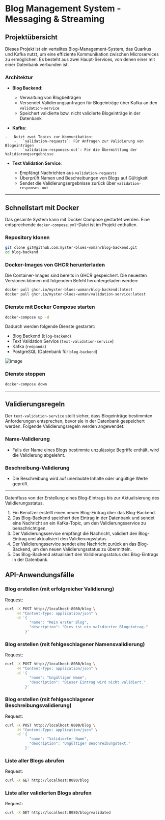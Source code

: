 # Blog Management System - Messaging & Streaming

## Projektübersicht

Dieses Projekt ist ein verteiltes Blog-Management-System, das Quarkus und Kafka nutzt, um eine effiziente Kommunikation zwischen Microservices zu ermöglichen. Es besteht aus zwei Haupt-Services, von denen einer mit einer Datenbank verbunden ist.

### Architektur

-   **Blog Backend**:
    
    -   Verwaltung von Blogbeiträgen
    -   Versendet Validierungsanfragen für Blogeinträge über Kafka an den `validation-service`
    -   Speichert validierte bzw. nicht validierte Blogeinträge in der Datenbank
  -   **Kafka**:
    
    -   Nutzt zwei Topics zur Kommunikation:
        -   `validation-requests`: Für Anfragen zur Validierung von Blogeinträgen
        -   `validation-responses-out`: Für die Übermittlung der Validierungsergebnisse
  - **Text Validation Service**:
    
    -   Empfängt Nachrichten aus `validation-requests`
    -   Überprüft Namen und Beschreibungen von Blogs auf Gültigkeit
    -   Sendet die Validierungsergebnisse zurück über `validation-responses-out`


----------

## Schnellstart mit Docker

Das gesamte System kann mit Docker Compose gestartet werden. Eine entsprechende `docker-compose.yml`-Datei ist im Projekt enthalten.

### Repository klonen

```sh
git clone git@github.com:myster-blues-woman/blog-backend.git
cd blog-backend

```

### Docker-Images von GHCR herunterladen

Die Container-Images sind bereits in GHCR gespeichert. Die neuesten Versionen können mit folgendem Befehl heruntergeladen werden:

```sh
docker pull ghcr.io/myster-blues-woman/blog-backend:latest
docker pull ghcr.io/myster-blues-woman/validation-service:latest

```

### Dienste mit Docker Compose starten

```sh
docker-compose up -d

```

Dadurch werden folgende Dienste gestartet:

-   Blog Backend (`blog-backend`)
-   Text Validation Service (`text-validation-service`)
-   Kafka (`redpanda`)
-   PostgreSQL (Datenbank für `blog-backend`)

![image](https://github.com/user-attachments/assets/2f221edb-a1df-4c96-9e06-4c35f4124b1c)


### Dienste stoppen

```sh
docker-compose down

```

----------

## Validierungsregeln

Der `text-validation-service` stellt sicher, dass Blogeinträge bestimmten Anforderungen entsprechen, bevor sie in der Datenbank gespeichert werden. Folgende Validierungsregeln werden angewendet:

### Name-Validierung

-   Falls der Name eines Blogs bestimmte unzulässige Begriffe enthält, wird die Validierung abgelehnt.

### Beschreibung-Validierung

-   Die Beschreibung wird auf unerlaubte Inhalte oder ungültige Werte geprüft.

----------

Datenfluss von der Erstellung eines Blog-Eintrags bis zur Aktualisierung des Validierungsstatus.
1.	Ein Benutzer erstellt einen neuen Blog-Eintrag über das Blog-Backend.
2.	Das Blog-Backend speichert den Eintrag in der Datenbank und sendet eine Nachricht an ein Kafka-Topic, um den Validierungsservice zu benachrichtigen.
3.	Der Validierungsservice empfängt die Nachricht, validiert den Blog-Eintrag und aktualisiert den Validierungsstatus.
4.	Der Validierungsservice sendet eine Nachricht zurück an das Blog-Backend, um den neuen Validierungsstatus zu übermitteln.
5.	Das Blog-Backend aktualisiert den Validierungsstatus des Blog-Eintrags in der Datenbank.


## API-Anwendungsfälle

### Blog erstellen (mit erfolgreicher Validierung)

Request:

```sh
curl -X POST http://localhost:8080/blog \
     -H "Content-Type: application/json" \
     -d '{
           "name": "Mein erster Blog",
           "description": "Dies ist ein validierter Blogeintrag."
         }'

```

### Blog erstellen (mit fehlgeschlagener Namensvalidierung)

Request:

```sh
curl -X POST http://localhost:8080/blog \
     -H "Content-Type: application/json" \
     -d '{
           "name": "Ungültiger Name",
           "description": "Dieser Eintrag wird nicht validiert."
         }'

```

### Blog erstellen (mit fehlgeschlagener Beschreibungsvalidierung)

Request:

```sh
curl -X POST http://localhost:8080/blog \
     -H "Content-Type: application/json" \
     -d '{
           "name": "Validierter Name",
           "description": "Ungültiger Beschreibungstext."
         }'

```

### Liste aller Blogs abrufen

Request:

```sh
curl -X GET http://localhost:8080/blog

```

### Liste aller validierten Blogs abrufen

Request:

```sh
curl -X GET http://localhost:8080/blog/validated

```
